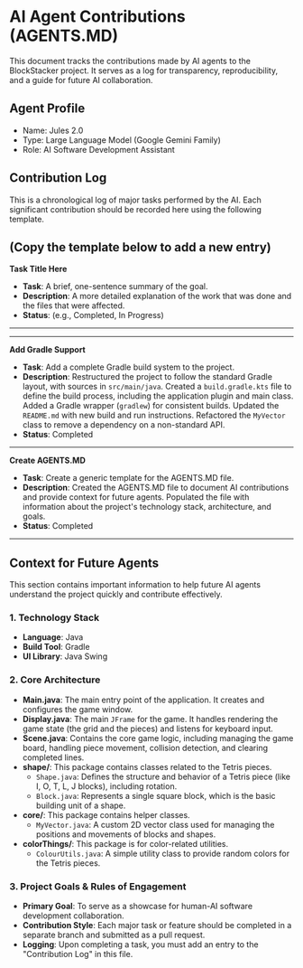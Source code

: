 # AI Agent Contributions (AGENTS.MD)

This document tracks the contributions made by AI agents to the BlockStacker project. It serves as a log for transparency, reproducibility, and a guide for future AI collaboration.

## Agent Profile
 * Name: Jules 2.0
 * Type: Large Language Model (Google Gemini Family)
 * Role: AI Software Development Assistant

## Contribution Log
This is a chronological log of major tasks performed by the AI. Each significant contribution should be recorded here using the following template.

(Copy the template below to add a new entry)
---
**Task Title Here**
 * **Task**: A brief, one-sentence summary of the goal.
 * **Description**: A more detailed explanation of the work that was done and the files that were affected.
 * **Status**: (e.g., Completed, In Progress)
---

---
**Add Gradle Support**
 * **Task**: Add a complete Gradle build system to the project.
 * **Description**: Restructured the project to follow the standard Gradle layout, with sources in `src/main/java`. Created a `build.gradle.kts` file to define the build process, including the application plugin and main class. Added a Gradle wrapper (`gradlew`) for consistent builds. Updated the `README.md` with new build and run instructions. Refactored the `MyVector` class to remove a dependency on a non-standard API.
 * **Status**: Completed
---
**Create AGENTS.MD**
 * **Task**: Create a generic template for the AGENTS.MD file.
 * **Description**: Created the AGENTS.MD file to document AI contributions and provide context for future agents. Populated the file with information about the project's technology stack, architecture, and goals.
 * **Status**: Completed
---

## Context for Future Agents
This section contains important information to help future AI agents understand the project quickly and contribute effectively.

### 1. Technology Stack
 * **Language**: Java
 * **Build Tool**: Gradle
 * **UI Library**: Java Swing

### 2. Core Architecture
 * **Main.java**: The main entry point of the application. It creates and configures the game window.
 * **Display.java**: The main `JFrame` for the game. It handles rendering the game state (the grid and the pieces) and listens for keyboard input.
 * **Scene.java**: Contains the core game logic, including managing the game board, handling piece movement, collision detection, and clearing completed lines.
 * **shape/**: This package contains classes related to the Tetris pieces.
    *   `Shape.java`: Defines the structure and behavior of a Tetris piece (like I, O, T, L, J blocks), including rotation.
    *   `Block.java`: Represents a single square block, which is the basic building unit of a shape.
 * **core/**: This package contains helper classes.
    *   `MyVector.java`: A custom 2D vector class used for managing the positions and movements of blocks and shapes.
 * **colorThings/**: This package is for color-related utilities.
    *   `ColourUtils.java`: A simple utility class to provide random colors for the Tetris pieces.

### 3. Project Goals & Rules of Engagement
 * **Primary Goal**: To serve as a showcase for human-AI software development collaboration.
 * **Contribution Style**: Each major task or feature should be completed in a separate branch and submitted as a pull request.
 * **Logging**: Upon completing a task, you must add an entry to the "Contribution Log" in this file.
